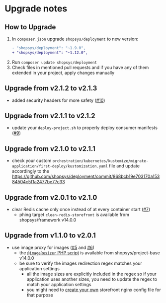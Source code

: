 # Upgrade notes

## How to Upgrade

1. In `composer.json` upgrade `shopsys/deployment` to new version:
    ```diff
   - "shopsys/deployment": "~1.9.0",
   + "shopsys/deployment": "~1.12.0",
    ```
2. Run `composer update shopsys/deployment`
3. Check files in mentioned pull requests and if you have any of them extended in your project, apply changes manually

## Upgrade from v2.1.2 to v2.1.3

- added security headers for more safety ([#10](https://github.com/shopsys/deployment/pull/10))

## Upgrade from v2.1.1 to v2.1.2

- update your `deploy-project.sh` to properly deploy consumer manifests ([#9](https://github.com/shopsys/deployment/pull/9/files))

## Upgrade from v2.1.0 to v2.1.1

- check your custom `orchestration/kubernetes/kustomize/migrate-application/first-deploy/kustomization.yaml` file and update accordingly to the https://github.com/shopsys/deployment/commit/868bcb19e703170a15384504c5f1a2477be77c33

## Upgrade from v2.0.1 to v2.1.0

- clear Redis cache only once instead of at every container start ([#7](https://github.com/shopsys/deployment/pull/7/files))
    - phing target `clean-redis-storefront` is available from shopsys/framework v14.0.0

## Upgrade from v1.1.0 to v2.0.1

- use image proxy for images ([#5](https://github.com/shopsys/deployment/pull/5) and [#6](https://github.com/shopsys/deployment/pull/6))
    - the [`@imageResizer` PHP script](https://github.com/shopsys/shopsys/blob/14.0/project-base/app/web/imageResizer.php) is available from shopsys/project-base v14.0.0
    - be sure to verify the images redirection regex matches your application settings
        - all the image sizes are explicitly included in the regex so if your application uses another sizes, you need to update the regex to match your application settings
        - you might need to [create your own](https://github.com/shopsys/deployment#customize-deployment) storefront nginx config file for that purpose

